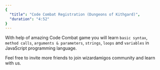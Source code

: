 ```yaml
---
{
  "title": "Code Combat Registration (Dungeons of Kithgard)",
  "duration": "4:52"
}
---
```


With help of amazing Code Combat game you will learn `basic syntax`, `method calls`, `arguments & parameters`, `strings`, `loops` and `variables` in JavaScript programming language. 

Feel free to invite more friends to join wizardamigos community and learn with us.
